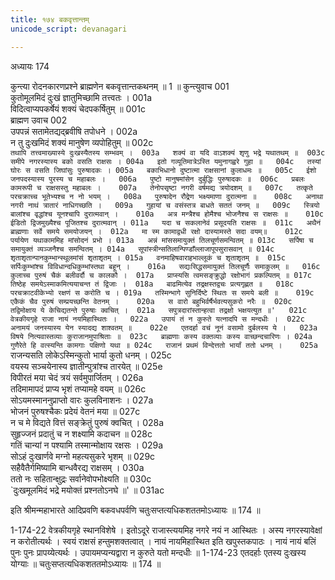 ```yaml
---
title: १७४ बकवृत्तान्तम्
unicode_script: devanagari

---
```



अध्यायः 174

कुन्त्या रोदनकारणप्रश्ने ब्राह्मणेन बकवृत्तान्तकथनम् ॥ 1 ॥
कुन्त्युवाच 	001  
कुतोमूलमिदं दुःखं ज्ञातुमिच्छामि तत्त्वतः ।	001a  
विदित्वाप्यपकर्षेयं शक्यं चेदपकर्षितुम् ॥	001c  
ब्राह्मण उवाच 	002  
उपपन्नं सतामेतद्यद्ब्रवीषि तपोधने ।	002a  
न तु दुःखमिदं शक्यं मानुषेण व्यपोहितुम् ॥	002c  
`तथापि तत्त्वमाख्यास्ये दुःखस्यैतस्य सम्भवम् ।	003a  
शक्यं वा यदि वाऽशक्यं शृणु भद्रे यथातथम् ॥	003c  
समीपे नगरस्यास्य बको वसति राक्षसः ।	004a  
इतो गव्यूतिमात्रेऽस्ति यमुनागह्वरे गुहा ॥	004c  
तस्यां घोरः स वसति जिघांसुः पुरुषादकः ।	005a  
बकाभिधानो दुष्टात्मा राक्षसानां कुलाधमः ॥	005c  
ईशो जनपदस्यास्य पुरस्य च महाबलः ।	006a  
पुष्टो मानुषमांसेन दुर्बुद्धिः पुरुषादकः ॥	006c  
प्रबलः कामरूपी च राक्षसस्तु महाबलः ।	007a  
तेनोपसृष्टा नगरी वर्षमद्य त्रयोदशम् ॥	007c  
तत्कृते परचक्राच्च भूतेभ्यश्च न नो भयम् ।	008a  
पुरुषादेन रौद्रेण भक्ष्यमाणा दुरात्मना ॥	008c  
अनाथा नगरी नाथं त्रातारं नाधिगच्छति ।	009a  
गुहायां च वसंस्तत्र बाधते सततं जनम् ॥	009c  
स्त्रियो बालांश्च वृद्धांश्च यूनश्चापि दुरात्मवान् ।	010a  
अत्र मन्त्रैश्च होमैश्च भोजनैश्च स राक्षसः ॥	010c  
ईडितो द्विजमुख्यैश्च पूजितश्च दुरात्मवान् ।	011a  
यदा च सकलानेवं प्रसूदयति राक्षसः ॥	011c  
अथैनं ब्राह्मणाः सर्वे समये समयोजयन् ।	012a  
मा स्म कामाद्वधी रक्षो दास्यामस्ते सदा वयम्॥	012c  
पर्यायेण यथाकाममिह मांसोदनं प्रभो ।	013a  
अन्नं मांससमायुक्तं तिलचूर्णसमन्वितम् ॥	013c  
सर्पिषा च समायुक्तं व्यञ्जनैश्च समन्वितम् ।	014a  
सूपांस्त्रीन्सतिलान्पिण्डाँल्लाजापूपसुरासवान् ॥	014c  
शृताशृतान्पानकुम्भान्स्थूलमांसं शृताशृतम् ।	015a  
वनमाहिषवाराहभाल्लूकं च शृताशृतम् ॥	015c  
सर्पिःकुम्भांश्च विविधान्दधिकुम्भांस्तथा बहून् ।	016a  
सद्यःसिद्धसमायुक्तं तिलचूर्णैः समाकुलम् ॥	016c  
कुलाच्च पुरुषं चैकं बलीवर्दौ च कालकौ ।	017a  
प्राप्स्यसि त्वमसङ्क्रुद्धो रक्षोभागं प्रकल्पितम् ॥	017c  
तिष्ठेह समयेऽस्माकमित्ययाचन्त तं द्विजाः ।	018a  
बाढमित्येव तद्रक्षस्तद्वचः प्रत्यगृह्णत ॥	018c  
परचक्राटवीकेभ्यो रक्षणं स करोति च ।	019a  
तस्मिन्भागे सुनिर्दिष्टे स्थितः स समये बली ॥	019c  
एकैकं चैव पुरुषं सम्प्रयच्छन्ति वेतनम् ।	020a  
स वारो बहुभिर्वर्षैर्भवत्यसुकरो नरैः ॥	020c  
तद्विमोक्षाय ये केचिद्यतन्ते पुरुषाः क्वचित् ।	021a  
सपुत्रदारांस्तान्हत्वा तद्रक्षो भक्षयत्युत ॥'	021c  
वेत्रकीयगृहे राजा नायं नयमिहास्थितः ।	022a  
उपायं तं न कुरुते यत्नादपि स मन्दधीः ।	022c  
अनामयं जनस्यास्य येन स्यादद्य शाश्वतम् ॥	022e  
एतदर्हा वचं नूनं वसामो दुर्बलस्य ये ।	023a  
विषये नित्यवास्तव्याः कुराजानमुपाश्रिताः ॥	023c  
ब्राह्मणाः कस्य वक्तव्याः कस्य वाच्छन्दचारिणः ।	024a  
गुणैरेते हि वत्स्यन्ति कामगाः पक्षिणो यथा ॥	024c  
राजानं प्रथमं विन्देत्ततो भार्यां ततो धनम् ।	025a  
`राजन्यसति लोकेऽस्मिन्कुतो भार्या कुतो धनम् ।	025c  
वयस्य सञ्चयेनास्य ज्ञातीन्पुत्रांश्च तारयेत् ॥	025e  
विपीरतं मया चेदं त्रयं सर्वमुपार्जितम् ।	026a  
तदिमामापदं प्राप्य भृशं तप्यामहे वयम् ॥	026c  
सोऽयमस्माननुप्राप्तो वारः कुलविनाशनः ।	027a  
भोजनं पुरुषश्चैकः प्रदेयं वेतनं मया ॥	027c  
न च मे विद्यते वित्तं सङ्क्रेतुं पुरुषं क्वचित् ।	028a  
सुहृज्जनं प्रदातुं च न शक्ष्यामि कदाचन ॥	028c  
गतिं चान्यां न पश्यामि तस्मान्मोक्षाय रक्षसः ।	029a  
सोऽहं दुःखार्णवे मग्नो महत्यसुकरे भृशम् ॥	029c  
सहैवैतैर्गमिष्यामि बान्धवैरद्य राक्षसम् ।	030a  
ततो नः सहितान्क्षुद्रः सर्वानेवोपभोक्ष्यति ॥	030c  
`दुःखमूलमिदं भद्रे मयोक्तं प्रश्नतोऽनघे ॥' ॥	031ac  

इति श्रीमन्महाभारते आदिप्रवणि बकवधपर्वणि चतुःसप्तत्यधिकशततमोऽध्यायः ॥ 174 ॥

1-174-22 वेत्रकीयगृहे स्थानविशेषे । इतोऽदूरे राजास्त्ययमिह नगरे नयं न आस्थितः । अस्य नगरस्यावेक्षां न करोतीत्यर्थः । स्वयं राक्षसं हन्तुमशक्तत्वात् । नायं नायमिहास्थित इति खपुस्तकपाठः । नायं नायं बलिं पुनः पुनः प्रापय्येत्यर्थः । उपायमप्यन्यद्वारा न कुरुते यतो मन्दधीः ॥ 1-174-23 एतदर्हाः एतस्य दुःखस्य योग्याः ॥ चतुःसप्तत्यधिकशततमोऽध्यायः ॥ 174 ॥